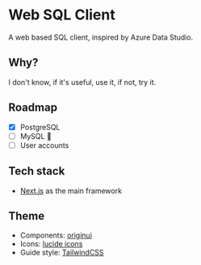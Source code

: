 # Web SQL Client

A web based SQL client, inspired by Azure Data Studio.

## Why?

I don't know, if it's useful, use it, if not, try it.

## Roadmap

- [x] PostgreSQL
- [ ] MySQL 🚧
- [ ] User accounts

## Tech stack

- [Next.js](https://nextjs.org/) as the main framework

## Theme

- Components: [originui](https://originui.com/)
- Icons: [lucide icons](https://lucide.dev/)
- Guide style: [TailwindCSS](https://tailwindcss.com/)
